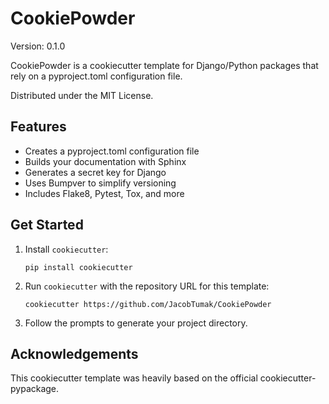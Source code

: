 # CookiePowder

Version: 0.1.0

CookiePowder is a cookiecutter template for Django/Python packages that rely on a pyproject.toml configuration file.

Distributed under the MIT License.

## Features

- Creates a pyproject.toml configuration file
- Builds your documentation with Sphinx
- Generates a secret key for Django
- Uses Bumpver to simplify versioning
- Includes Flake8, Pytest, Tox, and more


## Get Started

1. Install `cookiecutter`:

    ```console
    pip install cookiecutter
    ```

2. Run `cookiecutter` with the repository URL for this template:

    ```console
    cookiecutter https://github.com/JacobTumak/CookiePowder
    ```

3. Follow the prompts to generate your project directory.


## Acknowledgements

This cookiecutter template was heavily based on the official cookiecutter-pypackage.